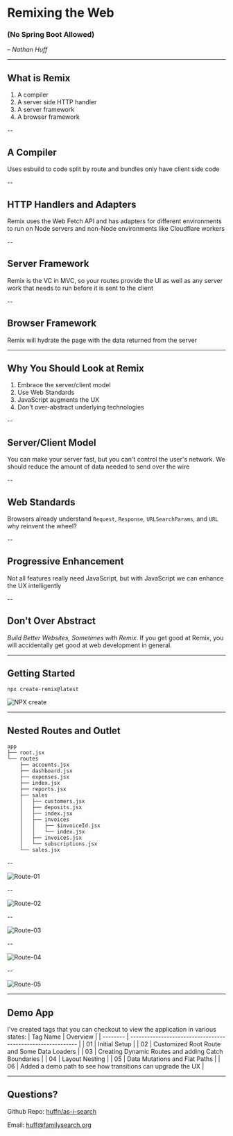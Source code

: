 # Remixing the Web
### (No Spring Boot Allowed)
*– Nathan Huff*

---

## What is Remix
1) A compiler
2) A server side HTTP handler
3) A server framework
4) A browser framework

--

## A Compiler
Uses esbuild to code split by route and bundles only have client side code

--

## HTTP Handlers and Adapters
Remix uses the Web Fetch API and has adapters for different environments to run on Node servers and non-Node environments like Cloudflare workers

--

## Server Framework
Remix is the VC in MVC, so your routes provide the UI as well as any server work that needs to run before it is sent to the client

--

## Browser Framework
Remix will hydrate the page with the data returned from the server

---

## Why You Should Look at Remix
1) Embrace the server/client model
2) Use Web Standards
3) JavaScript augments the UX
4) Don't over-abstract underlying technologies

--

## Server/Client Model
You can make your server fast, but you can't control the user's network.
We should reduce the amount of data needed to send over the wire

--

## Web Standards
Browsers already understand `Request`, `Response`, `URLSearchParams`, and `URL` why reinvent the wheel?

--

## Progressive Enhancement
Not all features really need JavaScript, but with JavaScript we can enhance the UX intelligently

--

## Don't Over Abstract
_Build Better Websites, Sometimes with Remix_. If you get good at Remix, you will accidentally get good at web development in general.

---

## Getting Started
`npx create-remix@latest`

![NPX create](/sort/NPX%20create.png?raw=true)

---

## Nested Routes and Outlet
```text
app
├── root.jsx
└── routes
    ├── accounts.jsx
    ├── dashboard.jsx
    ├── expenses.jsx
    ├── index.jsx
    ├── reports.jsx
    ├── sales
    │   ├── customers.jsx
    │   ├── deposits.jsx
    │   ├── index.jsx
    │   ├── invoices
    │   │   ├── $invoiceId.jsx
    │   │   └── index.jsx
    │   ├── invoices.jsx
    │   └── subscriptions.jsx
    └── sales.jsx
```

--

![Route-01](/sort/Route-01.png?raw=true)

--

![Route-02](/sort/Route-02.png?raw=true)

--

![Route-03](/sort/Route-03.png?raw=true)

--

![Route-04](/sort/Route-04.png?raw=true)

--

![Route-05](/sort/Route-05.png?raw=true)

---

## Demo App
I've created tags that you can checkout to view the application in various states:
| Tag Name | Overview                                                    |
| -------- | ----------------------------------------------------------- |
| 01       | Initial Setup                                               |
| 02       | Customized Root Route and Some Data Loaders                 |
| 03       | Creating Dynamic Routes and adding Catch Boundaries         |
| 04       | Layout Nesting                                              |
| 05       | Data Mutations and Flat Paths                               |
| 06       | Added a demo path to see how transitions can upgrade the UX |

---

## Questions?
Github Repo:  [huffn/as-i-search](https://github.com/huffn/as-i-search)

Email: [huff@familysearch.org](huff@familysearch.org)
